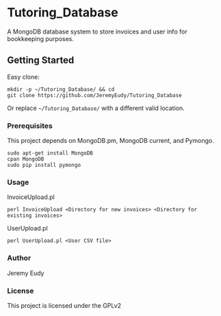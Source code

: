 # Tutoring_Database
A MongoDB database system to store invoices and user info for bookkeeping purposes.

## Getting Started
Easy clone:
```
mkdir -p ~/Tutoring_Database/ && cd
git clone https://github.com/JeremyEudy/Tutoring_Database
```
Or replace ```~/Tutoring_Database/``` with a different valid location.

### Prerequisites
This project depends on MongoDB.pm, MongoDB current, and Pymongo.
```
sudo apt-get install MongoDB
cpan MongoDB
sudo pip install pymongo
```
### Usage
InvoiceUpload.pl
```
perl InvoiceUpload <Directory for new invoices> <Directory for existing invoices>
```
UserUpload.pl
```
perl UserUpload.pl <User CSV file>
```

### Author
Jeremy Eudy

### License
This project is licensed under the GPLv2
